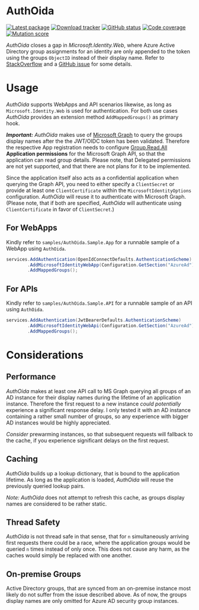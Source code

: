 AuthOida
==========

[![Latest package](https://img.shields.io/nuget/v/AuthOida.Microsoft.Identity.Groups.svg)](https://www.nuget.org/packages/AuthOida.Microsoft.Identity.Groups)
[![Download tracker](https://img.shields.io/nuget/dt/AuthOida.Microsoft.Identity.Groups.svg)](https://www.nuget.org/packages/AuthOida.Microsoft.Identity.Groups)
[![GitHub status](https://github.com/peterwurzinger/AuthOida/workflows/everything/badge.svg)](https://github.com/peterwurzinger/AuthOida/actions)
[![Code coverage](https://codecov.io/gh/peterwurzinger/AuthOida/branch/main/graph/badge.svg)](https://codecov.io/gh/peterwurzinger/AuthOida)
[![Mutation score](https://img.shields.io/endpoint?style=flat&url=https%3A%2F%2Fbadge-api.stryker-mutator.io%2Fgithub.com%2Fpeterwurzinger%2FAuthOida%2Frefs%2Fheads%2Fmain)](https://dashboard.stryker-mutator.io/reports/github.com/peterwurzinger/AuthOida/refs/heads/main)

*AuthOida* closes a gap in *Microsoft.Identity.Web*, where Azure Active Directory group
assignments for an identity are only appended to the token using the groups `ObjectID` instead of
their display name. Refer to [StackOverflow](https://stackoverflow.com/questions/65146210/azure-ad-show-group-name-in-id-token-instead-of-group-id)
and a [GitHub issue](https://github.com/MicrosoftDocs/azure-docs/issues/59766) for some details.

# Usage
*AuthOida* supports WebApps and API scenarios likewise, as long as `Microsoft.Identity.Web` is
used for authentication. For both use cases *AuthOida* provides an extension method
`AddMappedGroups()` as primary hook.

***Important:*** *AuthOida* makes use of [Microsoft Graph](https://docs.microsoft.com/en-us/graph/overview) to query
the groups display names after the the JWT/OIDC token has been validated. Therefore the respective App
registration needs to configure
[Group.Read.All](https://docs.microsoft.com/en-us/graph/permissions-reference#group-permissions)
**Application permissions** for the Microsoft Graph API, so that the application can read group details.
Please note, that Delegated permissions are not yet supported, and that there are not plans for it
to be implemented.

Since the application itself also acts as a confidential application when querying the Graph API, you
need to either specify a `ClientSecret` or provide at least one `ClientCertificate` within the
`MicrosoftIdentityOptions` configuration. *AuthOida* will reuse it to authenticate with Microsoft
Graph. (Please note, that if both are specified, *AuthOida* will authenticate using `ClientCertificate` in favor of
`ClientSecret`.)

## For WebApps
Kindly refer to `samples/AuthOida.Sample.App` for a runnable sample of a WebApp using `AuthOida`.
```csharp
services.AddAuthentication(OpenIdConnectDefaults.AuthenticationScheme)
        .AddMicrosoftIdentityWebApp(Configuration.GetSection("AzureAd"))
        .AddMappedGroups();
```

## For APIs
Kindly refer to `samples/AuthOida.Sample.API` for a runnable sample of an API using `AuthOida`.
```csharp
services.AddAuthentication(JwtBearerDefaults.AuthenticationScheme)
        .AddMicrosoftIdentityWebApi(Configuration.GetSection("AzureAd"))
        .AddMappedGroups();
```

# Considerations

## Performance
*AuthOida* makes at least one API call to MS Graph querying all groups of an AD instance
for their display names during the lifetime of an application instance. Therefore the first request
to a new instance *could potentially* experience a significant response delay. I only tested it with
an AD instance containing a rather small number of groups, so any experience with bigger AD instances
would be highly appreciated.

*Consider* prewarming instances, so that subsequent requests will fallback to the cache, if you
experience significant delays on the first request.

## Caching
*AuthOida* builds up a lookup dictionary, that is bound to the application lifetime. As long as the
application is loaded, *AuthOida* will reuse the previously queried lookup pairs.

*Note:* *AuthOida* does not attempt to refresh this cache, as groups display names are considered to be
rather static.

## Thread Safety
*AuthOida* is not thread safe in that sense, that for `n` simultaneously arriving first requests there
could be a race, where the application groups would be queried `n` times instead of only once.
This does not cause any harm, as the caches would simply be replaced with one another.

## On-premise Groups
Active Directory groups, that are synced from an on-premise instance most likely do not suffer from
the issue described above. As of now, the groups display names are only omitted for Azure AD security
group instances.